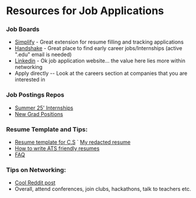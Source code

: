 # Resources for Job Applications

### Job Boards

   - [Simplify](https://simplify.jobs/) - Great extension for resume filling and tracking applications
   - [Handshake](https://app.joinhandshake.com/login) - Great place to find early career jobs/Internships (active ".edu" email is needed)
   - [Linkedin](https://www.linkedin.com/) - Ok job application website... the value here lies more within networking
   - Apply directly -- Look at the careers section at companies that you are interested in


### Job Postings Repos
  - [Summer 25' Internships](https://github.com/SimplifyJobs/Summer2025-Internships)
  - [New Grad Positions](https://github.com/SimplifyJobs/New-Grad-Positions)

### Resume Template and Tips:
  - [Resume template for C.S](https://cs.unc.edu/student-life/career/tech-resume-samples/)
  ` [My redacted resume](https://docs.google.com/document/d/1fEIdKuQAmLbmX6X0pKOGi8F-pX5vS2Jq/edit)
  - [How to write ATS friendly resumes](https://create.microsoft.com/en-us/learn/articles/how-to-write-ats-friendly-resume)
  - [FAQ](https://www.reddit.com/r/resumes/wiki/index/faq/)

### Tips on Networking:
  - [Cool Reddit post](https://www.reddit.com/r/FinalDraftResumes/comments/1cwp2x1/beginners_guide_to_networking_what_it_is_why_its/?utm_source=share&utm_medium=web3x&utm_name=web3xcss&utm_term=1)
  - Overall, attend conferences, join clubs, hackathons, talk to teachers etc.





